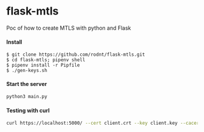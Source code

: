 # flask-mtls
Poc of how to create MTLS with python and Flask

#### Install

```
$ git clone https://github.com/rodnt/flask-mtls.git
$ cd flask-mtls; pipenv shell
$ pipenv install -r Pipfile
$ ./gen-keys.sh
```

#### Start the server

```bash
python3 main.py
```

#### Testing with curl

```bash
curl https://localhost:5000/ --cert client.crt --key client.key --cacert ca.crt -v
```


